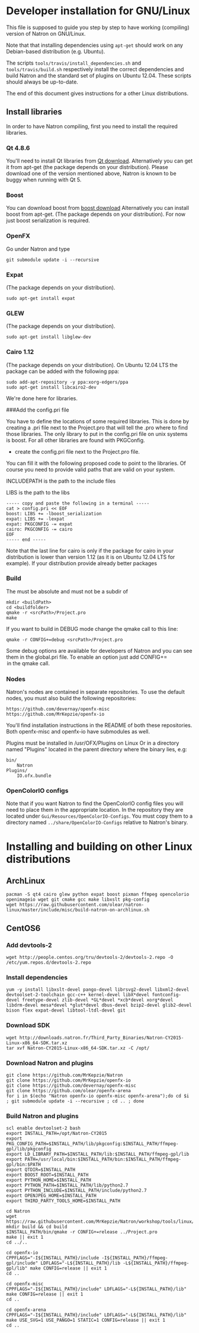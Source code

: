 Developer installation for GNU/Linux
====================================

This file is supposed to guide you step by step to have working (compiling) version of
Natron on GNU/Linux.

Note that that installing dependencies using `apt-get` should work on
any Debian-based distribution (e.g. Ubuntu).

The scripts `tools/travis/install_dependencies.sh` and
`tools/travis/build.sh` respectively install the correct dependencies
and build Natron and the standard set of plugins on Ubuntu
12.04. These scripts should always be up-to-date.

The end of this document gives instructions for a other Linux
distributions.

## Install libraries

In order to have Natron compiling, first you need to install the required libraries.

### Qt 4.8.6

You'll need to install Qt libraries from [Qt download](http://qt-project.org/downloads).
Alternatively you can get it from apt-get (the package depends on your distribution).
Please download one of the version mentioned above, Natron is known to be buggy when
running with Qt 5.


### Boost

You can download boost from 
[boost download](http://www.boost.org/users/download/)
Alternatively you can install boost from apt-get. (The package depends on your distribution).
For now just boost serialization is required.

### OpenFX

Go under Natron and type

    git submodule update -i --recursive

### Expat

 (The package depends on your distribution).

    sudo apt-get install expat

### GLEW

 (The package depends on your distribution).

    sudo apt-get install libglew-dev
	
### Cairo 1.12

(The package depends on your distribution).
On Ubuntu 12.04 LTS the package can be added with the following ppa:

    sudo add-apt-repository -y ppa:xorg-edgers/ppa 
    sudo apt-get install libcairo2-dev
	

We're done here for libraries.

###Add the config.pri file

You have to define the locations of some required libraries.
This is done by creating a .pri file next to the Project.pro that will tell the .pro
where to find those libraries.
The only library to put in the config.pri file on unix systems is boost.
For all other libraries are found with PKGConfig.


- create the config.pri file next to the Project.pro file.

You can fill it with the following proposed code to point to the libraries.
 Of course you need to provide valid paths that are valid on your system.

INCLUDEPATH is the path to the include files

LIBS is the path to the libs

    ----- copy and paste the following in a terminal -----
    cat > config.pri << EOF
    boost: LIBS += -lboost_serialization
    expat: LIBS += -lexpat
    expat: PKGCONFIG -= expat
    cairo: PKGCONFIG -= cairo
    EOF
    ----- end -----

Note that the last line for cairo is only if the package for cairo in your distribution
is lower than version 1.12 (as it is on Ubuntu 12.04 LTS for example).
If your distribution provide already better packages

### Build

The <srcPath> must be absolute and <buildPath> must not be a subdir of <srcPath>

    mkdir <buildPath>
    cd <buildfolder>
    qmake -r <srcPath>/Project.pro
    make

If you want to build in DEBUG mode change the qmake call to this line:

    qmake -r CONFIG+=debug <srcPath>/Project.pro

Some debug options are available for developers of Natron and you can see them in the
global.pri file. To enable an option just add CONFIG+=<option> in the qmake call.

### Nodes


Natron's nodes are contained in separate repositories. To use the default nodes, you must also build the following repositories:

    https://github.com/devernay/openfx-misc
    https://github.com/MrKepzie/openfx-io


You'll find installation instructions in the README of both these repositories. Both openfx-misc and openfx-io have submodules as well.

Plugins must be installed in /usr/OFX/Plugins on Linux
Or in a directory named "Plugins" located in the parent directory where the binary lies, e.g:


    bin/
        Natron
    Plugins/
        IO.ofx.bundle

	
### OpenColorIO configs

Note that if you want Natron to find the OpenColorIO config files you will need to
place them in the appropriate location. In the repository they are located under
`Gui/Resources/OpenColorIO-Configs`.
You must copy them to a directory named `../share/OpenColorIO-Configs` relative to Natron's binary.

# Installing and building on other Linux distributions

## ArchLinux

    pacman -S qt4 cairo glew python expat boost pixman ffmpeg opencolorio openimageio wget git cmake gcc make libxslt pkg-config
    wget https://raw.githubusercontent.com/olear/natron-linux/master/include/misc/build-natron-on-archlinux.sh

## CentOS6

### Add devtools-2
```
wget http://people.centos.org/tru/devtools-2/devtools-2.repo -O /etc/yum.repos.d/devtools-2.repo
```

### Install dependencies
```
yum -y install libxslt-devel pango-devel librsvg2-devel libxml2-devel devtoolset-2-toolchain gcc-c++ kernel-devel libX*devel fontconfig-devel freetype-devel zlib-devel *GL*devel *xcb*devel xorg*devel libdrm-devel mesa*devel *glut*devel dbus-devel bzip2-devel glib2-devel bison flex expat-devel libtool-ltdl-devel git
```

### Download SDK
```
wget http://downloads.natron.fr/Third_Party_Binaries/Natron-CY2015-Linux-x86_64-SDK.tar.xz
tar xvf Natron-CY2015-Linux-x86_64-SDK.tar.xz -C /opt/
```

### Download Natron and plugins
```
git clone https://github.com/MrKepzie/Natron
git clone https://github.com/MrKepzie/openfx-io
git clone https://github.com/devernay/openfx-misc
git clone https://github.com/olear/openfx-arena
for i in $(echo "Natron openfx-io openfx-misc openfx-arena");do cd $i ; git submodule update -i --recursive ; cd .. ; done
```

### Build Natron and plugins
```
scl enable devtoolset-2 bash
export INSTALL_PATH=/opt/Natron-CY2015
export PKG_CONFIG_PATH=$INSTALL_PATH/lib/pkgconfig:$INSTALL_PATH/ffmpeg-gpl/lib/pkgconfig
export LD_LIBRARY_PATH=$INSTALL_PATH/lib:$INSTALL_PATH/ffmpeg-gpl/lib
export PATH=/usr/local/bin:$INSTALL_PATH/bin:$INSTALL_PATH/ffmpeg-gpl/bin:$PATH
export QTDIR=$INSTALL_PATH
export BOOST_ROOT=$INSTALL_PATH
export PYTHON_HOME=$INSTALL_PATH
export PYTHON_PATH=$INSTALL_PATH/lib/python2.7
export PYTHON_INCLUDE=$INSTALL_PATH/include/python2.7
export OPENJPEG_HOME=$INSTALL_PATH
export THIRD_PARTY_TOOLS_HOME=$INSTALL_PATH

cd Natron
wget https://raw.githubusercontent.com/MrKepzie/Natron/workshop/tools/linux/include/natron/config.pri
mkdir build && cd build
$INSTALL_PATH/bin/qmake -r CONFIG+=release ../Project.pro
make || exit 1
cd ../..

cd openfx-io
CPPFLAGS="-I${INSTALL_PATH}/include -I${INSTALL_PATH}/ffmpeg-gpl/include" LDFLAGS="-L${INSTALL_PATH}/lib -L${INSTALL_PATH}/ffmpeg-gpl/lib" make CONFIG=release || exit 1
cd ..

cd openfx-misc
CPPFLAGS="-I${INSTALL_PATH}/include" LDFLAGS="-L${INSTALL_PATH}/lib" make CONFIG=release || exit 1
cd ..

cd openfx-arena
CPPFLAGS="-I${INSTALL_PATH}/include" LDFLAGS="-L${INSTALL_PATH}/lib" make USE_SVG=1 USE_PANGO=1 STATIC=1 CONFIG=release || exit 1
cd ..
```
